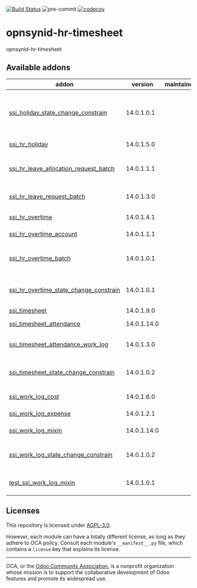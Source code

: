 [![Build Status](https://travis-ci.com/open-synergy/opnsynid-hr-timesheet.svg?branch=14.0)](https://travis-ci.com/open-synergy/opnsynid-hr-timesheet)
![pre-commit](https://github.com/open-synergy/opnsynid-hr-timesheet/actions/workflows/pre-commit.yml/badge.svg)
[![codecov](https://codecov.io/gh/open-synergy/opnsynid-hr-timesheet/branch/14.0/graph/badge.svg)](https://codecov.io/gh/open-synergy/opnsynid-hr-timesheet)

<!-- /!\ do not modify above this line -->

# opnsynid-hr-timesheet

opnsynid-hr-timesheet

<!-- /!\ do not modify below this line -->

<!-- prettier-ignore-start -->

[//]: # (addons)

Available addons
----------------
addon | version | maintainers | summary
--- | --- | --- | ---
[ssi_holiday_state_change_constrain](ssi_holiday_state_change_constrain/) | 14.0.1.0.1 |  | Employee Holiday + State Change Constrain Integration
[ssi_hr_holiday](ssi_hr_holiday/) | 14.0.1.5.0 |  | Leave Management
[ssi_hr_leave_allocation_request_batch](ssi_hr_leave_allocation_request_batch/) | 14.0.1.1.1 |  | Leave Allocation Request Batch
[ssi_hr_leave_request_batch](ssi_hr_leave_request_batch/) | 14.0.1.3.0 |  | Leave Request Batch
[ssi_hr_overtime](ssi_hr_overtime/) | 14.0.1.4.1 |  | Overtime Management
[ssi_hr_overtime_account](ssi_hr_overtime_account/) | 14.0.1.1.1 |  | Overtime Account
[ssi_hr_overtime_batch](ssi_hr_overtime_batch/) | 14.0.1.0.1 |  | Human Resource Overtime Batch
[ssi_hr_overtime_state_change_constrain](ssi_hr_overtime_state_change_constrain/) | 14.0.1.0.1 |  | Overtime State Change Constrain
[ssi_timesheet](ssi_timesheet/) | 14.0.1.9.0 |  | Timesheets
[ssi_timesheet_attendance](ssi_timesheet_attendance/) | 14.0.1.14.0 |  | Timesheet Attendance
[ssi_timesheet_attendance_work_log](ssi_timesheet_attendance_work_log/) | 14.0.1.3.0 |  | Timesheet + Attendance + Work Log
[ssi_timesheet_state_change_constrain](ssi_timesheet_state_change_constrain/) | 14.0.1.0.2 |  | Timesheet State Change Constrain
[ssi_work_log_cost](ssi_work_log_cost/) | 14.0.1.6.0 |  | Work Log Cost
[ssi_work_log_expense](ssi_work_log_expense/) | 14.0.1.2.1 |  | Work Log Expense
[ssi_work_log_mixin](ssi_work_log_mixin/) | 14.0.1.14.0 |  | Work Log Mixin
[ssi_work_log_state_change_constrain](ssi_work_log_state_change_constrain/) | 14.0.1.0.2 |  | Work Log State Change Constrain
[test_ssi_work_log_mixin](test_ssi_work_log_mixin/) | 14.0.1.0.1 |  | Test Module - Work Log Mixin

[//]: # (end addons)

<!-- prettier-ignore-end -->

## Licenses

This repository is licensed under [AGPL-3.0](LICENSE).

However, each module can have a totally different license, as long as they adhere to OCA
policy. Consult each module's `__manifest__.py` file, which contains a `license` key
that explains its license.

----

OCA, or the [Odoo Community Association](http://odoo-community.org/), is a nonprofit
organization whose mission is to support the collaborative development of Odoo features
and promote its widespread use.
